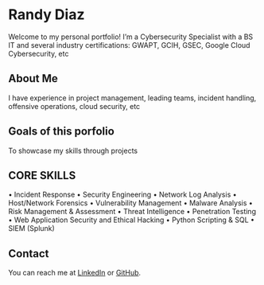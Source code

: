 # Randy Diaz
Welcome to my personal portfolio! I’m a Cybersecurity Specialist with a BS IT and several industry certifications: GWAPT, GCIH, GSEC, Google Cloud Cybersecurity, etc

## About Me
I have experience in project management, leading teams, incident handling, offensive operations, cloud security, etc

## Goals of this porfolio
To showcase my skills through projects

## CORE SKILLS
• Incident Response
• Security Engineering
• Network Log Analysis
• Host/Network Forensics
• Vulnerability Management
• Malware Analysis
• Risk Management & Assessment
• Threat Intelligence
• Penetration Testing
• Web Application Security and Ethical Hacking
• Python Scripting & SQL
• SIEM (Splunk)

## Contact
You can reach me at [LinkedIn](https://www.linkedin.com/in/randy-r-diaz/) or [GitHub](https://github.com/Randy-Dia).

<!--
**Randy-Diaz/Randy-Diaz** is a ✨ _special_ ✨ repository because its `README.md` (this file) appears on your GitHub profile.

Here are some ideas to get you started:

- 🔭 I’m currently working on ...
- 🌱 I’m currently learning ...
- 👯 I’m looking to collaborate on ...
- 🤔 I’m looking for help with ...
- 💬 Ask me about ...
- 📫 How to reach me: ...
- 😄 Pronouns: ...
- ⚡ Fun fact: ...
-->
